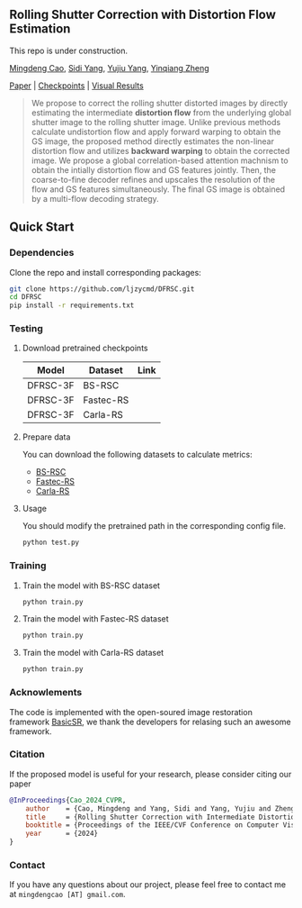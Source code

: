 ## Rolling Shutter Correction with Distortion Flow Estimation

This repo is under construction.

[Mingdeng Cao](https://github.com/ljzycmd),
[Sidi Yang](https://ieeexplore.ieee.org/author/37088955345),
[Yujiu Yang](https://scholar.google.com/citations?user=4gH3sxsAAAAJ),
[Yinqiang Zheng](https://scholar.google.com/citations?user=JD-5DKcAAAAJ) <br>

[Paper]() | [Checkpoints]() | [Visual Results]()

> We propose to correct the rolling shutter distorted images by directly estimating the intermediate **distortion flow** from the underlying global shutter image to the rolling shutter image. Unlike previous methods calculate undistortion flow and apply forward warping to obtain the GS image, the proposed method directly estimates the non-linear distortion flow and utilizes **backward warping** to obtain the corrected image. We propose a global correlation-based attention machnism to obtain the intially distortion flow and GS features jointly. Then, the coarse-to-fine decoder refines and upscales the resolution of the flow and GS features simultaneously. The final GS image is obtained by a multi-flow decoding strategy.

## Quick Start

### Dependencies

Clone the repo and install corresponding packages:

```bash
git clone https://github.com/ljzycmd/DFRSC.git
cd DFRSC
pip install -r requirements.txt
```

### Testing

1. Download pretrained checkpoints

    | Model | Dataset | Link |
    | -------  | --------- | ------ |
    | DFRSC-3F | BS-RSC  |     |
    | DFRSC-3F | Fastec-RS |      |
    | DFRSC-3F | Carla-RS  |      |

2. Prepare data

    You can download the following datasets to calculate metrics:

    * [BS-RSC](https://github.com/ljzycmd/BSRSC)
    * [Fastec-RS](https://github.com/ethliup/DeepUnrollNet)
    * [Carla-RS](https://github.com/ethliup/DeepUnrollNet)

3. Usage

    You should modify the pretrained path in the corresponding config file.

    ```bash
    python test.py
    ```

### Training

1. Train the model with BS-RSC dataset

    ```bash
    python train.py
    ```

2. Train the model with Fastec-RS dataset

    ```bash
    python train.py
    ```

3. Train the model with Carla-RS dataset

    ```bash
    python train.py
    ```

### Acknowlements

The code is implemented with the open-soured image restoration framework [BasicSR](https://github.com/XPixelGroup/BasicSR), we thank the developers for relasing such an awesome framework.

### Citation

If the proposed model is useful for your research, please consider citing our paper

```bibtex
@InProceedings{Cao_2024_CVPR,
    author    = {Cao, Mingdeng and Yang, Sidi and Yang, Yujiu and Zheng, Yinqiang},
    title     = {Rolling Shutter Correction with Intermediate Distortion Flow Estimation},
    booktitle = {Proceedings of the IEEE/CVF Conference on Computer Vision and Pattern Recognition (CVPR)},
    year      = {2024}
}
```

### Contact

If you have any questions about our project, please feel free to contact me at `mingdengcao [AT] gmail.com`.
